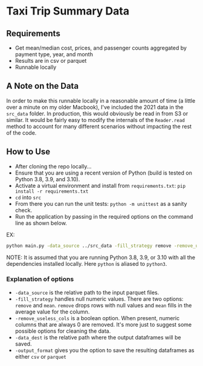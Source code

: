 # Taxi Trip Summary Data

## Requirements
- Get mean/median cost, prices, and passenger counts aggregated by payment type, year, and month
- Results are in csv or parquet
- Runnable locally

## A Note on the Data
 In order to make this runnable locally in a reasonable amount of time (a little over a minute on my older Macbook), I've included the 2021 data in the `src_data` folder.  In production, this would obviously be read in from S3 or similar.  It would be fairly easy to modify the internals of the `Reader.read` method to account for many different scenarios without impacting the rest of the code.

## How to Use
- After cloning the repo locally...
- Ensure that you are using a recent version of Python (build is tested on Python 3.8, 3.9, and 3.10).
- Activate a virtual environment and install from `requirements.txt`: `pip install -r requirements.txt`
- `cd` into `src`
- From there you can run the unit tests: `python -m unittest` as a sanity check.
- Run the application by passing in the required options on the command line as shown below.

EX:
```bash
python main.py -data_source ../src_data -fill_strategy remove -remove_useless_cols -data_dest ../output_data -output_format parquet
```
NOTE: It is assumed that you are running Python 3.8, 3.9, or 3.10 with all the dependencies installed locally.  Here `python` is aliased to `python3`.
### Explanation of options
- `-data_source` is the relative path to the input parquet files.
- `-fill_strategy` handles null numeric values.  There are two options: `remove` and `mean`.  `remove` drops rows with null values and `mean` fills in the average value for the column.
- `-remove_useless_cols` is a boolean option.  When present, numeric columns that are always 0 are removed.  It's more just to suggest some possible options for cleaning the data.
- `-data_dest` is the relative path where the output dataframes will be saved.
- `-output_format` gives you the option to save the resulting dataframes as either `csv` or `parquet`